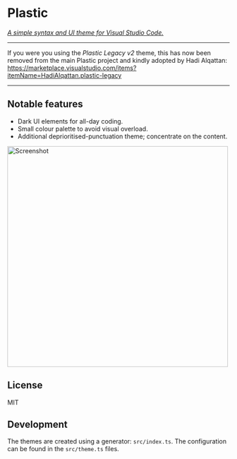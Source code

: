 # Plastic

_[A simple syntax and UI theme for Visual Studio Code.](https://plastictheme.com/)_

---

If you were you using the _Plastic Legacy v2_ theme, this has now been removed
from the main Plastic project and kindly adopted by Hadi Alqattan:
https://marketplace.visualstudio.com/items?itemName=HadiAlqattan.plastic-legacy

---

## Notable features

- Dark UI elements for all-day coding.
- Small colour palette to avoid visual overload.
- Additional deprioritised-punctuation theme; concentrate on the content.

<a href="https://raw.githubusercontent.com/will-stone/plastic/main/themes/Visual-Studio-Code/screenshot.png" target="_blank"><img src="https://raw.githubusercontent.com/will-stone/plastic/main/themes/vscode/screenshot.png" width="500" alt="Screenshot"></a>

## License

MIT

## Development

The themes are created using a generator: `src/index.ts`. The configuration can
be found in the `src/theme.ts` files.
